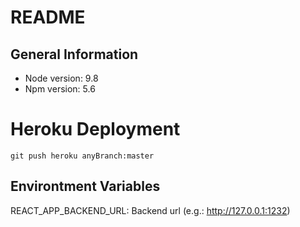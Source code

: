 # README
## General Information
- Node version: 9.8
- Npm version: 5.6

# Heroku Deployment
    git push heroku anyBranch:master
    
## Environtment Variables
REACT_APP_BACKEND_URL: Backend url (e.g.: http://127.0.0.1:1232)